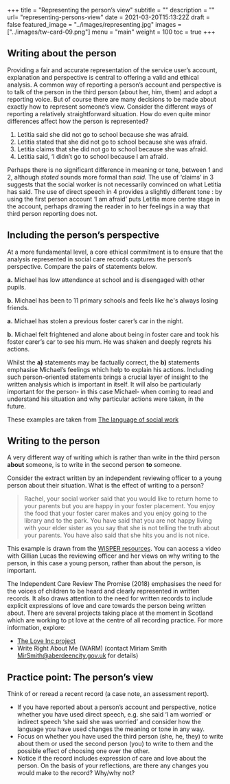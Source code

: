 +++
title = "Representing the person’s view"
subtitle = ""
description = ""
url= "representing-persons-view"
date = 2021-03-20T15:13:22Z
draft = false
featured_image = "../images/representing.jpg"
images = ["../images/tw-card-09.png"]
menu = "main"
weight = 100
toc = true
+++
## Writing about the  person

Providing a fair and accurate representation of the service user’s account, explanation and perspective is central to offering a valid and ethical analysis. A common way of reporting a person’s account and perspective is to talk of the person in the third person (about her, him, them) and adopt a reporting voice. But of course there are many decisions to be made about exactly how to represent someone’s view. Consider the different ways of reporting a relatively straightforward situation.  How do even quite minor differences affect how the person is represented?

1. Letitia said she did not go to school because she was afraid.
2. Letitia stated that she did not go to school because she was afraid.
3. Letitia claims that she did not go to school because she was afraid.
4. Letitia said, ‘I didn’t go to school because I am afraid.

Perhaps there is no significant difference in meaning or tone, between 1 and 2, although _stated_ sounds more formal than _said_. The use of ‘claims’ in 3 suggests that the social worker is not necessarily convinced on what Letitia has said. The use of direct speech in 4 provides a slightly different tone : by using the first person account ‘I am afraid’ puts Letitia more centre stage in the account, perhaps drawing the reader in to her feelings in a way that third person reporting does not.

## Including the person’s perspective

At a more fundamental level, a core ethical commitment is to ensure that the analysis represented in social care records captures the person’s perspective. Compare the pairs of statements below.

**a.** Michael has low attendance at school and is disengaged with other pupils.

**b.** Michael has been to 11 primary schools and feels like he's always losing friends.

**a.** Michael has stolen a previous foster carer’s car in the night.

**b.** Michael felt frightened and alone about being in foster care and took his foster carer’s car to see his mum. He was shaken and deeply regrets his actions.

Whilst the **a)** statements may be factually correct, the **b)** statements emphasise Michael’s feelings which help to explain his actions. Including such person-oriented statements brings a crucial layer of insight to the written analysis which is important in itself. It will also be particularly important for the person- in this case Michael- when coming to read and understand his situation and why particular actions were taken, in the future.

These examples are taken from [The language of social work](https://www.servelec.co.uk/about-digital-care/our-news/the-language-of-social-work)

## Writing to the person

A very different way of writing which is rather than write in the third person **about** someone, is to write in the second person **to** someone.

Consider the extract written by an independent reviewing officer to a young person about their situation. What is the effect of writing to a person?

> Rachel, your social worker said that you would like to return home to your parents but you are happy in your foster placement. You enjoy the food that your foster carer makes and you enjoy going to the library and to the park. You have said that you are not happy living with your elder sister as you say that she is not telling the truth about your parents. You have also said that she hits you and is not nice.

This example is drawn from the [WiSPER resources](https://wisper.writinginsocialwork.com/resource/writing-to-the-child/). You can access a video with Gillian Lucas the reviewing officer and her views on why writing to the person, in this case a young person, rather than about the person, is important.

The Independent Care Review The Promise (2018) emphasises the need for the voices of children to be heard and clearly represented in written records. It also draws attention to the need for written records to include explicit expressions of love and care towards the person being written about. There are several projects taking place at the moment in Scotland which are working to pt love at the centre of all recording practice. For more information, explore:

* [The Love Inc project](https://www.aberlour.org.uk/services/love-inc-project/ )
* Write Right About Me (WARM) (contact Miriam Smith MirSmith@aberdeencity.gov.uk for details)

## Practice point: The person’s view

Think of or reread a recent record (a case note, an assessment report).

* If you have reported about a person’s account and perspective, notice whether you have used direct speech, e.g. she said ‘I am worried’ or indirect speech ‘she said she was worried’ and consider how the language you have used changes the meaning or tone in any way.
* Focus on whether you have used the third person (she, he, they) to write about them or used the second person (you) to write to them and the possible effect of choosing one over the other.
* Notice if the record includes expression of care and love about the person. On the basis of your reflections, are there any changes you would make to the record? Why/why not?
